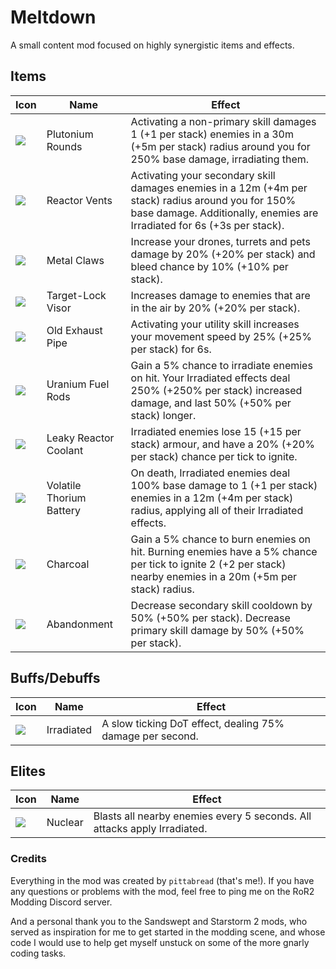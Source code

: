 # Meltdown

A small content mod focused on highly synergistic items and effects.

## Items
| Icon | Name | Effect |
| - | - | - |
| ![](https://i.imgur.com/ycvNfE3.png) | Plutonium Rounds | Activating a non-primary skill damages 1 (+1 per stack) enemies in a 30m (+5m per stack) radius around you for 250% base damage, irradiating them. |
| ![](https://i.imgur.com/Q08LByU.png) | Reactor Vents | Activating your secondary skill damages enemies in a 12m (+4m per stack) radius around you for 150% base damage. Additionally, enemies are Irradiated for 6s (+3s per stack). |
| ![](https://i.imgur.com/L70hdNl.png) | Metal Claws | Increase your drones, turrets and pets damage by 20% (+20% per stack) and bleed chance by 10% (+10% per stack). |
| ![](https://i.imgur.com/m3f2QGO.png) | Target-Lock Visor | Increases damage to enemies that are in the air by 20% (+20% per stack). |
| ![](https://i.imgur.com/B3kjWKm.png) | Old Exhaust Pipe | Activating your utility skill increases your movement speed by 25% (+25% per stack) for 6s. |
| ![](https://i.imgur.com/gspH6XP.png) | Uranium Fuel Rods | Gain a 5% chance to irradiate enemies on hit. Your Irradiated effects deal 250% (+250% per stack) increased damage, and last 50% (+50% per stack) longer. |
| ![](https://i.imgur.com/WoCf6Fl.png) | Leaky Reactor Coolant | Irradiated enemies lose 15 (+15 per stack) armour, and have a 20% (+20% per stack) chance per tick to ignite. |
| ![](https://i.imgur.com/IN67o3f.png) | Volatile Thorium Battery | On death, Irradiated enemies deal 100% base damage to 1 (+1 per stack) enemies in a 12m (+4m per stack) radius, applying all of their Irradiated effects. |
| ![](https://i.imgur.com/8xoObWn.png) | Charcoal | Gain a 5% chance to burn enemies on hit. Burning enemies have a 5% chance per tick to ignite 2 (+2 per stack) nearby enemies in a 20m (+5m per stack) radius. |
| ![](https://i.imgur.com/nBey9QJ.png) | Abandonment | Decrease secondary skill cooldown by 50% (+50% per stack). Decrease primary skill damage by 50% (+50% per stack). |

## Buffs/Debuffs
| Icon | Name | Effect |
| - | - | - |
| ![](https://i.imgur.com/zRAjHQt.png) | Irradiated | A slow ticking DoT effect, dealing 75% damage per second. |

## Elites
| Icon | Name | Effect |
| - | - | - |
| ![](https://i.imgur.com/6Kc8Iph.png) | Nuclear | Blasts all nearby enemies every 5 seconds. All attacks apply Irradiated. |

### Credits
Everything in the mod was created by `pittabread` (that's me!). If you have any questions or problems with the mod, feel free to ping me on the RoR2 Modding Discord server.

And a personal thank you to the Sandswept and Starstorm 2 mods, who served as inspiration for me to get started in the modding scene, and whose code I would use to help get myself unstuck on some of the more gnarly coding tasks.
